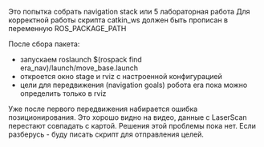 Это попытка собрать navigation stack или 5 лабораторная работа
Для корректной работы скрипта catkin_ws должен быть прописан в переменную ROS_PACKAGE_PATH

После сбора пакета:
* запускаем roslaunch $(rospack find era_nav)/launch/move_base.launch
* откроется окно stage и rviz с настроенной конфигурацией
* цели для передвижения (navigation goals) робота era пока можно определить только в rviz

Уже после первого передвижения набирается ошибка позиционирования. Это хорошо видно на видео, данные с LaserScan перестают совпадать с картой. 
Решения этой проблемы пока нет. Если разберусь - буду писать скрипт для отправления целей.
